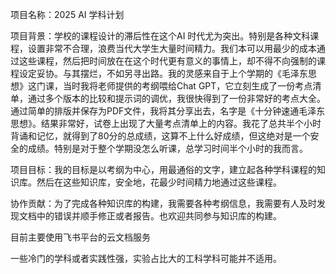 项目名称：2025 AI 学科计划

项目背景：学校的课程设计的滞后性在这个AI 时代尤为突出。特别是各种文科课程，设置非常不合理，浪费当代大学生大量时间精力。我们本可以用最少的成本通过这些课程，然后把时间放在在这个时代更有意义的事情上，却不得不向强制的课程设定妥协。与其摆烂，不如另寻出路。我的灵感来自于上个学期的《毛泽东思想》这门课，当时我将老师提供的考纲喂给Chat GPT，它立刻生成了一份考点清单，通过多个版本的比较和提示词的调优，我很快得到了一份非常好的考点大全。通过简单的排版并保存为PDF文件，我将其分享出去，名字是《十分钟速通毛泽东思想》。结果非常好，试卷上出现了大量考点清单上的内容。我花了总共半个小时背诵和记忆，就得到了80分的总成绩，这算不上什么好成绩，但这绝对是一个安全的成绩。特别是对于整个学期没怎么听课，总学习时间半个小时的我而言。

项目目标：我的目标是以考纲为中心，用最通俗的文字，建立起各种学科课程的知识库。然后在这些知识库，安全地，花最少时间精力地通过这些课程。

协作贡献：为了完成各种知识库的构建，我需要各种考纲信息，我需要有人及时发现文档中的错误并顺手修正或者报告。也欢迎共同参与知识库的构建。

目前主要使用飞书平台的云文档服务

一些冷门的学科或者实践性强，实验占比大的工科学科可能并不适用。


